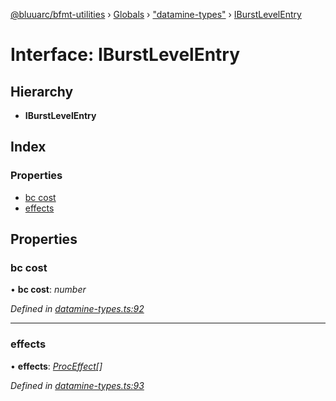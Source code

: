 [@bluuarc/bfmt-utilities](../README.md) › [Globals](../globals.md) › ["datamine-types"](../modules/_datamine_types_.md) › [IBurstLevelEntry](_datamine_types_.iburstlevelentry.md)

# Interface: IBurstLevelEntry

## Hierarchy

* **IBurstLevelEntry**

## Index

### Properties

* [bc cost](_datamine_types_.iburstlevelentry.md#bc-cost)
* [effects](_datamine_types_.iburstlevelentry.md#effects)

## Properties

###  bc cost

• **bc cost**: *number*

*Defined in [datamine-types.ts:92](https://github.com/BluuArc/bfmt-utilities/blob/502c544/src/datamine-types.ts#L92)*

___

###  effects

• **effects**: *[ProcEffect](../modules/_datamine_types_.md#proceffect)[]*

*Defined in [datamine-types.ts:93](https://github.com/BluuArc/bfmt-utilities/blob/502c544/src/datamine-types.ts#L93)*
